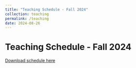 ```yaml
---
title: "Teaching Schedule - Fall 2024"
collection: teaching
permalink: /teaching
date: 2024-08-26
---
```


# Teaching Schedule - Fall 2024

[Download schedule here](http://atalafha.github.io/files/teaching_schedule.pdf)
